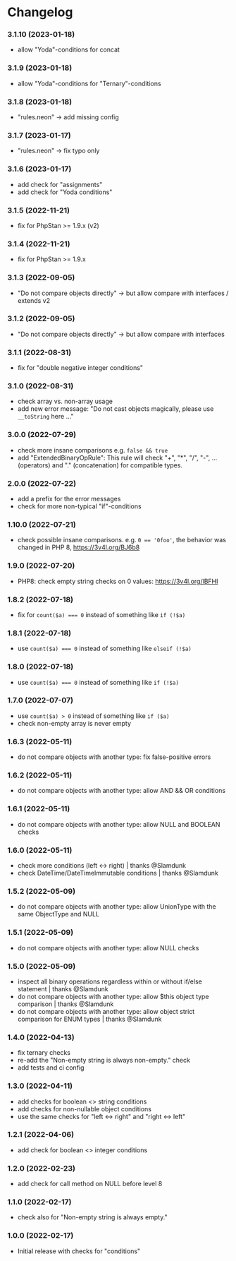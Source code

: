 # Changelog

### 3.1.10 (2023-01-18)
- allow "Yoda"-conditions for concat

### 3.1.9 (2023-01-18)
- allow "Yoda"-conditions for "Ternary"-conditions

### 3.1.8 (2023-01-18)
- "rules.neon" -> add missing config

### 3.1.7 (2023-01-17)
- "rules.neon" -> fix typo only

### 3.1.6 (2023-01-17)
- add check for "assignments" 
- add check for "Yoda conditions"

### 3.1.5 (2022-11-21)
- fix for PhpStan >= 1.9.x (v2)

### 3.1.4 (2022-11-21)
- fix for PhpStan >= 1.9.x

### 3.1.3 (2022-09-05)
- "Do not compare objects directly" -> but allow compare with interfaces / extends v2

### 3.1.2 (2022-09-05)
- "Do not compare objects directly" -> but allow compare with interfaces

### 3.1.1 (2022-08-31)
- fix for "double negative integer conditions"

### 3.1.0 (2022-08-31)
- check array vs. non-array usage 
- add new error message: "Do not cast objects magically, please use `__toString` here ..."

### 3.0.0 (2022-07-29)
- check more insane comparisons e.g. `false && true`
- add "ExtendedBinaryOpRule": This rule will check "+", "*", "/", "-", ... (operators) and "." (concatenation) for compatible types.

### 2.0.0 (2022-07-22)
- add a prefix for the error messages
- check for more non-typical "if"-conditions

### 1.10.0 (2022-07-21)
- check possible insane comparisons. e.g. `0 == '0foo'`, the behavior was changed in PHP 8, https://3v4l.org/BJ6b8

### 1.9.0 (2022-07-20)
- PHP8: check empty string checks on 0 values: https://3v4l.org/lBFHI

### 1.8.2 (2022-07-18)
- fix for `count($a) === 0` instead of something like `if (!$a)`

### 1.8.1 (2022-07-18)
- use `count($a) === 0` instead of something like `elseif (!$a)`

### 1.8.0 (2022-07-18)
- use `count($a) === 0` instead of something like `if (!$a)`

### 1.7.0 (2022-07-07)
- use `count($a) > 0` instead of something like `if ($a)`
- check non-empty array is never empty

### 1.6.3 (2022-05-11)
- do not compare objects with another type: fix false-positive errors

### 1.6.2 (2022-05-11)
- do not compare objects with another type: allow AND && OR conditions

### 1.6.1 (2022-05-11)
- do not compare objects with another type: allow NULL and BOOLEAN checks

### 1.6.0 (2022-05-11)
- check more conditions (left <-> right) | thanks @Slamdunk
- check DateTime/DateTimeImmutable conditions | thanks @Slamdunk

### 1.5.2 (2022-05-09)
- do not compare objects with another type: allow UnionType with the same ObjectType and NULL

### 1.5.1 (2022-05-09)
- do not compare objects with another type: allow NULL checks

### 1.5.0 (2022-05-09)
- inspect all binary operations regardless within or without if/else statement | thanks @Slamdunk
- do not compare objects with another type: allow $this object type comparison | thanks @Slamdunk
- do not compare objects with another type: allow object strict comparison for ENUM types | thanks @Slamdunk

### 1.4.0 (2022-04-13)
- fix ternary checks
- re-add the "Non-empty string is always non-empty." check
- add tests and ci config

### 1.3.0 (2022-04-11)
- add checks for boolean <> string conditions
- add checks for non-nullable object conditions
- use the same checks for "left <-> right" and "right <-> left" 

### 1.2.1 (2022-04-06)
- add check for boolean <> integer conditions

### 1.2.0 (2022-02-23)
- add check for call method on NULL before level 8

### 1.1.0 (2022-02-17)
- check also for "Non-empty string is always empty."

### 1.0.0 (2022-02-17)
- Initial release with checks for "conditions"
